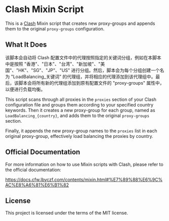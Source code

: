 # Clash Mixin Script

This is a [Clash](https://github.com/Dreamacro/clash) Mixin script that creates new proxy-groups and appends them to the original `proxy-groups` configuration.

## What It Does

该脚本会自动将 Clash 配置文件中的代理按照指定的关键词分组，例如在本脚本中是按照 "香港"、"日本"、"台湾"、"新加坡"、"美国"、"HK"、"SG"、"JP"、"US" 进行分组。然后，脚本会为每个分组创建一个名为 "LoadBalancing_关键词" 的代理组，并将相应的代理添加到该代理组中。最后，该脚本会将所有新的代理组添加到原有配置文件的 "proxy-groups" 属性中，以便进行负载均衡。

This script scans through all proxies in the `proxies` section of your Clash configuration file and groups them according to your specified country keywords. Then it creates a new proxy-group for each group, named as `LoadBalancing_{country}`, and adds them to the original `proxy-groups` section. 

Finally, it appends the new proxy-group names to the `proxies` list in each original proxy-group, effectively load balancing the proxies by country.

## Official Documentation

For more information on how to use Mixin scripts with Clash, please refer to the official documentation:

https://docs.cfw.lbyczf.com/contents/mixin.html#%E7%89%88%E6%9C%AC%E8%A6%81%E6%B1%82

## License

This project is licensed under the terms of the MIT license.
